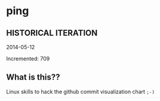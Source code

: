 # ping

## HISTORICAL ITERATION
2014-05-12

Incremented: 709

## What is this?? 
Linux skills to hack the github commit visualization chart `;-)`
